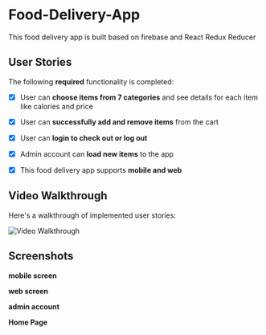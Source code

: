# Food-Delivery-App

This food delivery app is built based on firebase and React Redux Reducer

## User Stories

The following **required** functionality is completed:

* [x] User can **choose items from 7 categories**  and see details for each item like calories and price 
* [x] User can **successfully add and remove items** from the cart
* [x] User can **login to check out or log out**
* [x] Admin account can **load new items** to the app
* [x] This food delivery app supports **mobile and web**


## Video Walkthrough

Here's a walkthrough of implemented user stories:

<img src='walkthrough.gif' title='Video Walkthrough' width='' alt='Video Walkthrough' />


## Screenshots

**mobile screen**


**web screen**


**admin account**

**Home Page**



